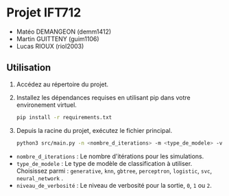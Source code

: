 
# Projet IFT712

- Matéo DEMANGEON (demm1412)
- Martin GUITTENY (guim1106)
- Lucas RIOUX (riol2003)

## Utilisation

1. Accédez au répertoire du projet.

2. Installez les dépendances requises en utilisant pip dans votre environement virtuel.

    ```bash
    pip install -r requirements.txt
    ```

3. Depuis la racine du projet, exécutez le fichier principal.
    ```bash
    python3 src/main.py -n <nombre_d_iterations> -m <type_de_modele> -v <niveau_de_verbosité>
    ```

- `nombre_d_iterations` : Le nombre d'itérations pour les simulations.
- `type_de_modele` : Le type de modèle de classification à utiliser. Choisissez parmi : `generative`, `knn`, `gbtree`, `perceptron`, `logistic`, `svc`, `neural_network` .
- `niveau_de_verbosité` : Le niveau de verbosité pour la sortie, `0`, `1` ou `2`.
